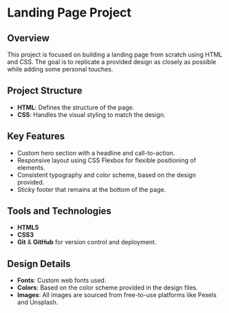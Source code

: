 # Landing Page Project

## Overview

This project is focused on building a landing page from scratch using HTML and CSS. The goal is to replicate a provided design as closely as possible while adding some personal touches.

## Project Structure

- **HTML**: Defines the structure of the page.
- **CSS**: Handles the visual styling to match the design.

## Key Features

- Custom hero section with a headline and call-to-action.
- Responsive layout using CSS Flexbox for flexible positioning of elements.
- Consistent typography and color scheme, based on the design provided.
- Sticky footer that remains at the bottom of the page.

## Tools and Technologies

- **HTML5**
- **CSS3**
- **Git** & **GitHub** for version control and deployment.

## Design Details

- **Fonts**: Custom web fonts used.
- **Colors**: Based on the color scheme provided in the design files.
- **Images**: All images are sourced from free-to-use platforms like Pexels and Unsplash.
